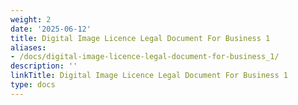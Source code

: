 ```yaml
---
weight: 2
date: '2025-06-12'
title: Digital Image Licence Legal Document For Business 1
aliases:
- /docs/digital-image-licence-legal-document-for-business_1/
description: ''
linkTitle: Digital Image Licence Legal Document For Business 1
type: docs
---
```


